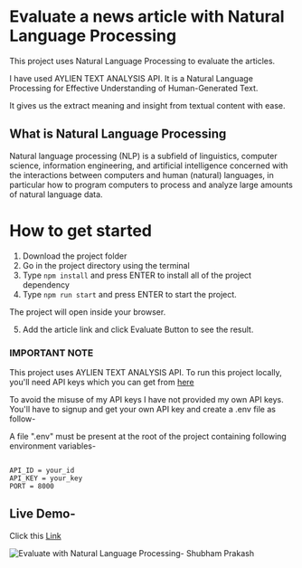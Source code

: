 # Evaluate a news article with Natural Language Processing

This project uses Natural Language Processing to evaluate the articles.

I have used AYLIEN TEXT ANALYSIS API. It is a Natural Language Processing for Effective Understanding of Human-Generated Text.

It gives us the extract meaning and insight from textual content with ease.

## What is Natural Language Processing

Natural language processing (NLP) is a subfield of linguistics, computer science, information engineering, and artificial intelligence concerned with the interactions between computers and human (natural) languages, in particular how to program computers to process and analyze large amounts of natural language data.

# How to get started

1. Download the project folder
2. Go in the project directory using the terminal
3. Type ``` npm install ``` and press ENTER to install all of the project dependency
4. Type ``` npm run start ``` and press ENTER to start the project.

The project will open inside your browser.

5. Add the article link and click Evaluate Button to see the result.

### IMPORTANT NOTE

This project uses AYLIEN TEXT ANALYSIS API. To run this project locally, you'll need API keys which you can get from [here](https://developer.aylien.com/signup)

To avoid the misuse of my API keys I have not provided my own API keys. You'll have to signup and get your own API key
and create a .env file as follow-

A file ".env" must be present at the root of the project containing following environment variables-

```

API_ID = your_id
API_KEY = your_key
PORT = 8000

```

## Live Demo-

Click this [Link](https://evaluate-text-with-nlp.herokuapp.com/) 

![Evaluate with Natural Language Processing- Shubham Prakash](https://user-images.githubusercontent.com/28767301/72349984-9015d180-3703-11ea-9a3d-0fd01104d924.png)
